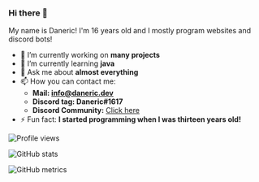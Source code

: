 ### Hi there 👋
My name is Daneric! I'm 16 years old and I mostly program websites and discord bots!

- 🔭 I’m currently working on **many projects** 
- 🌱 I’m currently learning **java**
- 💬 Ask me about **almost everything**
- 📫 How you can contact me:
  - **Mail: info@daneric.dev**
  - **Discord tag: Daneric#1617**
  - **Discord Community:** [Click here](https://discord.gg/zxrp4hS)
- ⚡ Fun fact: **I started programming when I was thirteen years old!**

![Profile views](https://gpvc.arturio.dev/DanericNetwork)  

![GitHub stats](https://github-readme-stats.vercel.app/api?username=DanericNetwork&show_icons=true)  

![GitHub metrics](https://metrics.lecoq.io/DanericNetwork)  

